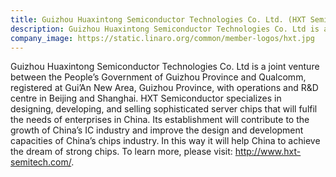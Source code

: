 ```yaml
---
title: Guizhou Huaxintong Semiconductor Technologies Co. Ltd. (HXT Semiconductor)
description: Guizhou Huaxintong Semiconductor Technologies Co. Ltd is a joint venture between the People’s Government of Guizhou Province and Qualcomm, registered at Gui’An New Area, Guizhou Province, with operations and R&D centre in Beijing and Shanghai.
company_image: https://static.linaro.org/common/member-logos/hxt.jpg
---
```

Guizhou Huaxintong Semiconductor Technologies Co. Ltd is a joint venture between the People’s Government of Guizhou Province and Qualcomm, registered at Gui’An New Area, Guizhou Province, with operations and R&D centre in Beijing and Shanghai. HXT Semiconductor specializes in designing, developing, and selling sophisticated server chips that will fulfil the needs of enterprises in China. Its establishment will contribute to the growth of China’s IC industry and improve the design and development capacities of China’s chips industry. In this way it will help China to achieve the dream of strong chips. To learn more, please visit: http://www.hxt-semitech.com/.

